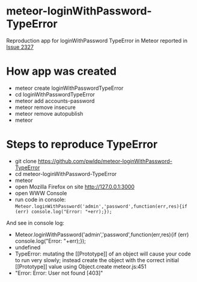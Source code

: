 meteor-loginWithPassword-TypeError
==================================

Reproduction app for loginWithPassword TypeError in Meteor reported in [Issue 2327 ](https://github.com/meteor/meteor/issues/2327)


How app was created
===================

* meteor create loginWithPasswordTypeError
* cd loginWithPasswordTypeError
* meteor add accounts-password
* meteor remove insecure
* meteor remove autopublish
* meteor


Steps to reproduce TypeError
============================

* git clone https://github.com/pwldp/meteor-loginWithPassword-TypeError
* cd meteor-loginWithPassword-TypeError
* meteor
* open Mozilla Firefox on site http://127.0.0.1:3000
* open WWW Console
* run code in console: `Meteor.loginWithPassword('admin','password',function(err,res){if (err) console.log("Error: "+err);});`

And see in console log:

- Meteor.loginWithPassword('admin','password',function(err,res){if (err) console.log("Error: "+err);});
- undefined
- TypeError: mutating the [[Prototype]] of an object will cause your code to run very slowly; instead create the object with the correct initial [[Prototype]] value using Object.create meteor.js:451
- "Error: Error: User not found [403]"
